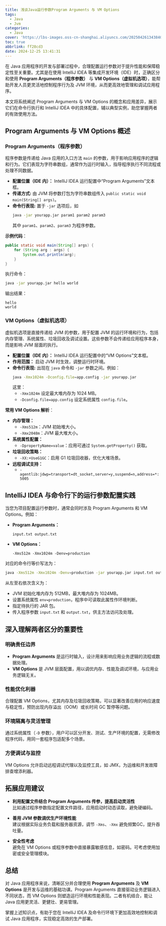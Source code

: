 ```yaml
---
title: 浅谈Java运行参数Program Arguments 与 VM Options
tags:
  - Java
  - Jvm
categories:
  - Java
cover: 'https://lbs-images.oss-cn-shanghai.aliyuncs.com/202504261343840.png'
toc: true
abbrlink: ff28cd3
date: 2024-12-25 13:41:31
---
```


在 Java 应用程序的开发与部署过程中，合理配置运行参数对于提升性能和保障稳定性至关重要。尤其是在使用 IntelliJ IDEA 等集成开发环境（IDE）时，正确区分和使用 **Program Arguments（程序参数）** 与 **VM Options（虚拟机选项）**，能帮助开发人员更灵活地控制程序行为及 JVM 环境，从而更高效地管理和调试应用程序。

本文将系统阐述 Program Arguments 与 VM Options 的概念和应用差异，展示它们在命令行执行和 IntelliJ IDEA 中的具体配置，辅以典型实例，助您掌握两者的有效使用方法。

<!-- more -->

## Program Arguments 与 VM Options 概述

### Program Arguments（程序参数）

程序参数是传递给 Java 应用的入口方法 `main` 的参数，用于影响应用程序的逻辑和行为。它们表现为字符串数组，通常作为运行时输入，指导程序执行不同流程或处理不同数据。

- **配置位置（IDE 内）：** IntelliJ IDEA 运行配置中“Program Arguments”文本框。
- **传递方式:** 由 JVM 将参数打包为字符串数组传入 `public static void main(String[] args)`。
- **命令行表现:** 置于 `-jar` 选项后，如
  ```bash
  java -jar yourapp.jar param1 param2 param3
  ```
  其中 `param1`、`param2`、`param3` 为程序参数。

**示例代码**：
```java
public static void main(String[] args) {
    for (String arg : args) {
        System.out.println(arg);
    }
}
```
执行命令：
```bash
java -jar yourapp.jar hello world
```
输出结果：
```
hello
world
```

### VM Options（虚拟机选项）

虚拟机选项是直接传递给 JVM 的参数，用于配置 JVM 的运行环境和行为，包括内存管理、系统属性、垃圾回收及调试设置。这些参数不会传递给应用程序本身，而是影响 JVM 层面的执行。

- **配置位置（IDE 内）：** IntelliJ IDEA 运行配置中的“VM Options”文本框。
- **作用范围：** 启动 JVM 时生效，调整运行时环境。
- **命令行表现:** 出现在 `java` 命令和 `-jar` 参数之间。例如：
  ```bash
  java -Xmx1024m -Dconfig.file=app.config -jar yourapp.jar
  ```
  这里：
    - `-Xmx1024m` 设定最大堆内存为 1024 MB。
    - `-Dconfig.file=app.config` 设定系统属性 `config.file`。

**常用 VM Options 解析**：
- **内存管理：**
    - `-Xms512m`：JVM 初始堆大小。
    - `-Xmx2048m`：JVM 最大堆大小。
- **系统属性配置：**
    - `-DpropertyName=value`：应用可通过 `System.getProperty()` 获取。
- **垃圾回收策略：**
    - `-XX:+UseG1GC`：启用 G1 垃圾回收器，优化大堆场景。
- **远程调试支持：**
    - `-agentlib:jdwp=transport=dt_socket,server=y,suspend=n,address=*:5005`

## IntelliJ IDEA 与命令行下的运行参数配置实践

当您为项目配置运行参数时，通常会同时涉及 Program Arguments 和 VM Options。例如：

- **Program Arguments：**
  ```
  input.txt output.txt
  ```
- **VM Options：**
  ```
  -Xms512m -Xmx1024m -Denv=production
  ```

对应的命令行等价写法为：
```bash
java -Xms512m -Xmx1024m -Denv=production -jar yourapp.jar input.txt output.txt
```

从左至右依次含义为：

- JVM 初始化堆内存为 512MB，最大堆内存为 1024MB。
- 设置系统属性 `env=production`，程序中可读取此属性作环境判断。
- 指定待执行的 JAR 包。
- 传入程序参数 `input.txt` 和 `output.txt`，供主方法访问及处理。

## 深入理解两者区分的重要性

### 明确责任边界

- **Program Arguments** 是运行时输入，设计用来影响应用业务逻辑的流程或数据处理。
- **VM Options** 是 JVM 层面配置，用以调优内存、性能及调试环境，与应用业务逻辑无关。

### 性能优化利器

合理配置 VM Options，尤其内存及垃圾回收策略，可以显著改善应用的响应速度与稳定性，预防出现内存溢出（OOM）或长时间 GC 暂停等问题。

### 环境隔离与灵活管理

通过系统属性（`-D` 参数），用户可以区分开发、测试、生产环境的配置，无需修改程序代码，用同一套程序包适配多个场景。

### 方便调试与监控

VM Options 允许启动远程调试代理以及监控工具，如 JMX，为运维和开发故障排查增添利器。

## 拓展应用建议

- **利用配置文件结合 Program Arguments 传参，提高启动灵活性**  
  比如通过程序参数指定配置文件路径，应用启动时动态读取，避免硬编码。

- **善用 JVM 参数调优生产环境性能**  
  建议根据实际业务负载和服务器资源，调节 `-Xms`、`-Xmx` 避免频繁GC，提升吞吐量。

- **安全性考虑**  
  避免在 VM Options 或程序参数中直接暴露敏感信息，如密码。可考虑使用加密或安全管理模块。

## 总结

对 Java 应用程序来说，清晰区分并合理使用 **Program Arguments** 及 **VM Options** 是开发与运维的基础功课。Program Arguments 直接驱动业务逻辑进入不同状态，而 VM Options 则塑造运行环境和性能表现。二者有机结合，能让 Java 应用更灵活、更健壮、更易管理。

掌握上述知识点，有助于您在 IntelliJ IDEA 及命令行环境下更加高效地控制和调试 Java 应用程序，实现稳定高效的生产部署。